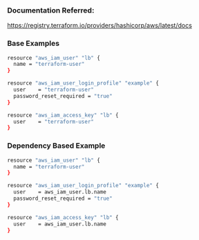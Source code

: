 ### Documentation Referred:

https://registry.terraform.io/providers/hashicorp/aws/latest/docs

### Base Examples
```sh
resource "aws_iam_user" "lb" {
  name = "terraform-user"
}

resource "aws_iam_user_login_profile" "example" {
  user    = "terraform-user"
  password_reset_required = "true"
}

resource "aws_iam_access_key" "lb" {
  user    = "terraform-user"
}
```

### Dependency Based Example

```sh
resource "aws_iam_user" "lb" {
  name = "terraform-user"
}

resource "aws_iam_user_login_profile" "example" {
  user    = aws_iam_user.lb.name
  password_reset_required = "true"
}

resource "aws_iam_access_key" "lb" {
  user    = aws_iam_user.lb.name
}
```



